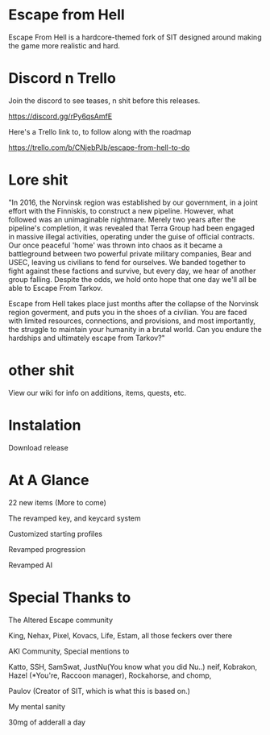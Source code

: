 # Escape from Hell

Escape From Hell is a hardcore-themed fork of SIT designed around making the game more realistic and hard.  

# Discord n Trello

Join the discord to see teases, n shit before this releases.

https://discord.gg/rPy6qsAmfE

Here's a Trello link to, to follow along with the roadmap 

https://trello.com/b/CNjebPJb/escape-from-hell-to-do

# Lore shit

"In 2016, the Norvinsk region was established by our government, in a joint effort with the Finniskis, to construct a new pipeline. However, what followed was an unimaginable nightmare. Merely two years after the pipeline's completion, it was revealed that Terra Group had been engaged in massive illegal activities, operating under the guise of official contracts. Our once peaceful 'home' was thrown into chaos as it became a battleground between two powerful private military companies, Bear and USEC, leaving us civilians to fend for ourselves. We banded together to fight against these factions and survive, but every day, we hear of another group falling. Despite the odds, we hold onto hope that one day we'll all be able to Escape From Tarkov.

Escape from Hell takes place just months after the collapse of the Norvinsk region goverment, and puts you in the shoes of a civilian. You are faced with limited resources, connections, and provisions, and most importantly, the struggle to maintain your humanity in a brutal world. Can you endure the hardships and ultimately escape from Tarkov?"

# other shit

View our wiki for info on additions, items, quests, etc.

# Instalation

Download release



# At A Glance 

22 new items (More to come)

The revamped key, and keycard system

Customized starting profiles

Revamped progression

Revamped AI



# Special Thanks to

The Altered Escape community

King, Nehax, Pixel, Kovacs, Life, Estam, all those feckers over there

AKI Community, Special mentions to

Katto, SSH, SamSwat, JustNu(You know what you did Nu..) neif, Kobrakon, Hazel (*You're, Raccoon manager), Rockahorse, and chomp, 

Paulov (Creator of SIT, which is what this is based on.)

My mental sanity

30mg of adderall a day

